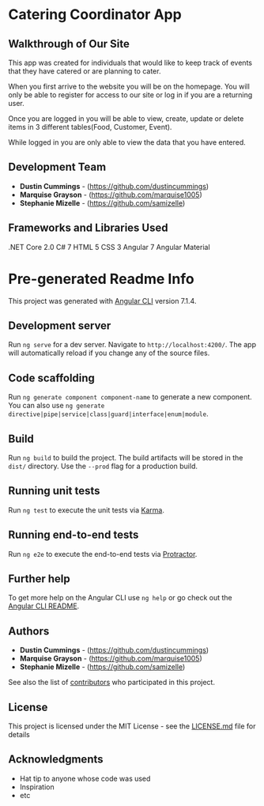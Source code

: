 # Catering Coordinator App

## Walkthrough of Our Site

This app was created for individuals that would like to keep track of events that they have catered or are planning to cater.

When you first arrive to the website you will be on the homepage. You will only be able to register for access to our site or log in if you are a returning user.

Once you are logged in you will be able to view, create, update or delete items in 3 different tables(Food, Customer, Event).

While logged in you are only able to view the data that you have entered.


## Development Team

* **Dustin Cummings** - (https://github.com/dustincummings)
* **Marquise Grayson** - (https://github.com/marquise1005)
* **Stephanie Mizelle** - (https://github.com/samizelle)

## Frameworks and Libraries Used

.NET Core 2.0
C# 7
HTML 5
CSS 3
Angular 7
Angular Material

# Pre-generated Readme Info

This project was generated with [Angular CLI](https://github.com/angular/angular-cli) version 7.1.4.

## Development server

Run `ng serve` for a dev server. Navigate to `http://localhost:4200/`. The app will automatically reload if you change any of the source files.

## Code scaffolding

Run `ng generate component component-name` to generate a new component. You can also use `ng generate directive|pipe|service|class|guard|interface|enum|module`.

## Build

Run `ng build` to build the project. The build artifacts will be stored in the `dist/` directory. Use the `--prod` flag for a production build.

## Running unit tests

Run `ng test` to execute the unit tests via [Karma](https://karma-runner.github.io).

## Running end-to-end tests

Run `ng e2e` to execute the end-to-end tests via [Protractor](http://www.protractortest.org/).

## Further help

To get more help on the Angular CLI use `ng help` or go check out the [Angular CLI README](https://github.com/angular/angular-cli/blob/master/README.md).

## Authors

* **Dustin Cummings** - (https://github.com/dustincummings)
* **Marquise Grayson** - (https://github.com/marquise1005)
* **Stephanie Mizelle** - (https://github.com/samizelle)

See also the list of [contributors](https://github.com/your/project/contributors) who participated in this project.

## License

This project is licensed under the MIT License - see the [LICENSE.md](LICENSE.md) file for details

## Acknowledgments

* Hat tip to anyone whose code was used
* Inspiration
* etc
